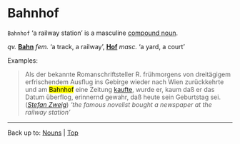 # Bahnhof

`Bahnhof` ‘a railway station’ is a masculine [compound noun](../../compoundNouns.md).

*qv.* **[Bahn](Bahn.md)** *fem.* ‘a track, a railway’, **[Hof](../../h/ho/Hof.md)** *masc.* ‘a yard, a court’

Examples:

> Als der bekannte Romanschriftsteller R. frühmorgens von dreitägigem erfrischendem Ausflug ins Gebirge wieder nach Wien zurückkehrte und am <mark>Bahnhof</mark> eine Zeitung [kaufte](../../../verbs/k/ka/kaufen.md), wurde er, kaum daß er das Datum überflog, erinnernd gewahr, daß heute sein Geburtstag sei. (*[Stefan Zweig](../../../texts/StefanZweig/BriefEinerUnbekannten.md)*) *‘the famous novelist bought a newspaper at the railway station’*

----

Back up to: [Nouns](../../index.md) | [Top](../../../index.md)
